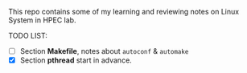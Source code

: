 This repo contains some of my learning and reviewing notes on Linux System in HPEC lab.

TODO LIST:
- [ ] Section **Makefile**, notes about `autoconf` & `automake`
- [x] Section **pthread** start in advance.
